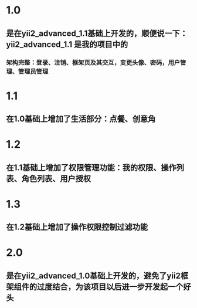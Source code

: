 # 1.0 
## 是在yii2_advanced_1.1基础上开发的，顺便说一下：yii2_advanced_1.1 是我的项目中的
### 架构完整：登录、注销、框架页及其交互，变更头像、密码，用户管理、管理员管理

# 1.1 
## 在1.0基础上增加了生活部分：点餐、创意角

# 1.2 
## 在1.1基础上增加了权限管理功能：我的权限、操作列表、角色列表、用户授权

# 1.3
## 在1.2基础上增加了操作权限控制过滤功能



# 2.0 
## 是在yii2_advanced_1.0基础上开发的，避免了yii2框架组件的过度结合，为该项目以后进一步开发起一个好头

